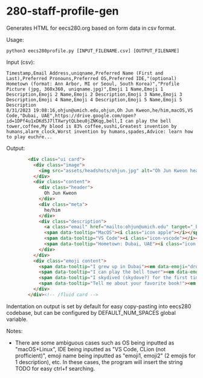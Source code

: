 # 280-staff-profile-gen
Generates HTML for eecs280.org based on form data in csv format.

Usage:
```terminal
python3 eecs280profile.py [INPUT_FILENAME.csv] [OUTPUT_FILENAME]
```

Input (csv):
```
Timestamp,Email Address,uniqname,Preferred Name (First and Last),Preferred Pronouns,Preferred OS,Preferred IDE,"(optional) Hometown (format: Ann Arbor, MI or Seoul, South Korea)","Profile Picture (jpg, 360x360, uniqname.jpg)",Emoji 1 Name,Emoji 1 Description,Emoji 2 Name,Emoji 2 Description,Emoji 3 Name,Emoji 3 Description,Emoji 4 Name,Emoji 4 Description,Emoji 5 Name,Emoji 5 Description
8/31/2023 19:08:16,ohjun@umich.edu,ohjun,Oh Jun Kweon,he/him,macOS,VS Code,"Dubai, UAE",https://drive.google.com/open?id=1DPf4u1xDKd5J7lTXwrytQLbeu0jZNKqg,bell,I can play the bell tower,coffee,My blood is 83% coffee,sushi,Greatest invention by humans,alarm_clock,Worst invention by humans,spades,Advice: learn how to play euchre...
```
Output:
```html
        <div class="ui card">
          <div class="image">
            <img src="assets/headshots/ohjun.jpg" alt="Oh Jun Kweon head shot" />
          </div>
          <div class="content">
            <div class="header">
              Oh Jun Kweon
            </div>
            <div class="meta">
              he/him
            </div>
            <div class="description">
              <a class="email" href="mailto:ohjun@umich.edu" target="_blank" data-tooltip="ohjun@umich.edu"><i class="icon envelope"></i></a>
              <span data-tooltip="MacOS"><i class="icon apple"></i></span>
              <span data-tooltip="VS Code"><i class="icon-vscode"></i></span>
              <span data-tooltip="Hometown: Dubai, UAE"><i class="icon map pin"></i></span>
            </div>
          </div>
          <div class="emoji content">
            <span data-tooltip="I grew up in Dubai"><em data-emoji="dromedary_camel"></em></span>
            <span data-tooltip="I can play the bell tower"><em data-emoji="bell"></em></span>
            <span data-tooltip="I skydived (skydove?) for the first time last year"><em data-emoji="parachute"></em></span>
            <span data-tooltip="Tell me about your favorite book!"><em data-emoji="books"></em></span>
          </div>
        </div><!-- /fluid card -->
```

Indentation on output is set by default for easy copy-pasting into eecs280 codebase, but can be configured by DEFAULT_NUM_SPACES global variable.

Notes:
- There are some ambiguous cases such as OS being inputted as "macOS+Linux", IDE being inputted as "VS Code, CLion (not profficient)", emoji name being inputted as "emoji1, emoji2" (2 emojis for 1 description), etc. In these cases, the program will insert the string TODO for easy ctrl+f searching.
